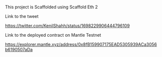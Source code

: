 This project is Scaffolded using Scaffold Eth 2

Link to the tweet 

https://twitter.com/KenilShahh/status/1698229906444796109

Link to the deployed contract on Mantle Testnet 

https://explorer.mantle.xyz/address/0x8fB159907175EAD5305939ACa3056b6190507aDa
